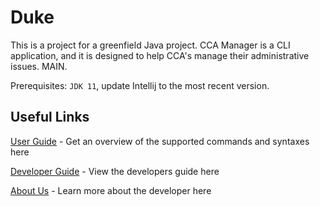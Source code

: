 # Duke

This is a project for a greenfield Java project. CCA Manager is a CLI application, and it is designed to help CCA's manage their administrative issues. MAIN.

Prerequisites: `JDK 11`, update Intellij to the most recent version.

## Useful Links

[User Guide](https://github.com/AY2122S1-CS2113T-F12-4/tp/blob/master/docs/UserGuide.md) - Get an overview of the supported commands and syntaxes here

[Developer Guide](https://github.com/AY2122S1-CS2113T-F12-4/tp/blob/master/docs/DeveloperGuide.md) - View the developers guide here

[About Us](https://github.com/AY2122S1-CS2113T-F12-4/tp/blob/master/docs/AboutUs.md) - Learn more about the developer here
